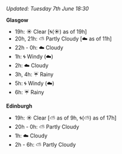 *Updated: Tuesday 7th June 18:30*

**Glasgow**

* 19h: :sunny: Clear [:cyclone:(:sunny:) as of 19h]
* 20h, 21h: :partly_sunny: Partly Cloudy [:cloud: as of 11h]
* 22h - 0h: :cloud: Cloudy
* 1h: :cyclone: Windy (:cloud:)
* 2h: :cloud: Cloudy
* 3h, 4h: :umbrella: Rainy
* 5h: :cyclone: Windy (:cloud:)
* 6h: :umbrella: Rainy

**Edinburgh**

* 19h: :sunny: Clear [:partly_sunny: as of 9h, :cyclone:(:partly_sunny:) as of 17h]
* 20h - 0h: :partly_sunny: Partly Cloudy
* 1h: :cloud: Cloudy
* 2h - 6h: :partly_sunny: Partly Cloudy
